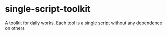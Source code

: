 single-script-toolkit
=====================

A toolkit for daily works. Each tool is a single script without any dependence on others
